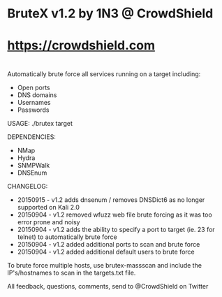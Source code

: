 # BruteX v1.2 by 1N3 @ CrowdShield
# https://crowdshield.com
#

Automatically brute force all services running on a target including:

- Open ports
- DNS domains
- Usernames
- Passwords

USAGE:
./brutex target <port>

DEPENDENCIES:

- NMap
- Hydra
- SNMPWalk
- DNSEnum

CHANGELOG:
- 20150915 - v1.2 adds dnsenum / removes DNSDict6 as no longer supported on Kali 2.0
- 20150904 - v1.2 removed wfuzz web file brute forcing as it was too error prone and noisy
- 20150904 - v1.2 adds the ability to specify a port to target (ie. 23 for telnet) to automatically brute force
- 20150904 - v1.2 added additional ports to scan and brute force
- 20150904 - v1.2 added additional default users to brute force

To brute force multiple hosts, use brutex-massscan and include the IP's/hostnames to scan in the targets.txt file.

All feedback, questions, comments, send to @CrowdShield on Twitter
